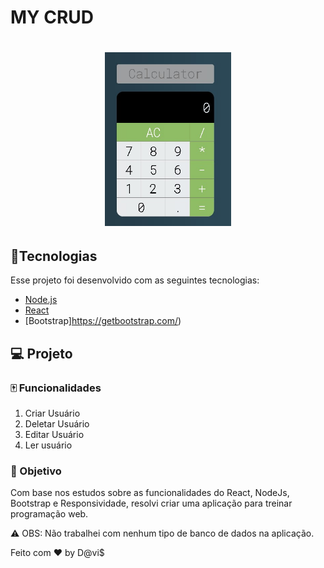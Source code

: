 # MY CRUD

<h1 align="center">
  <img  src="https://github.com/Spinnafre/Calculator/blob/master/calculator.jpg" alt="gif do app" width=40% height=40%>
</h1>



## :card_index:Tecnologias

Esse projeto foi desenvolvido com as seguintes tecnologias:

- [Node.js](https://nodejs.org/en/)
- [React](https://reactjs.org)
- [Bootstrap]https://getbootstrap.com/)

## 💻 Projeto
### :mahjong: Funcionalidades

1. Criar Usuário 
2. Deletar Usuário
3. Editar Usuário
4. Ler usuário


### :dart: Objetivo
Com base nos estudos sobre as funcionalidades do React, NodeJs, Bootstrap e Responsividade, resolvi criar uma aplicação para treinar programação web. 

:warning: OBS: Não trabalhei com nenhum tipo de banco de dados na aplicação.




Feito com ♥ by D@vi$
